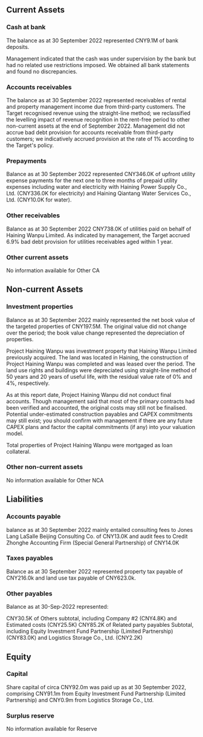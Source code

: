 ## Current Assets

### Cash at bank
The balance as at 30 September 2022 represented CNY9.1M of bank deposits.

Management indicated that the cash was under supervision by the bank but had no related use restrictions imposed.
We obtained all bank statements and found no discrepancies.

### Accounts receivables
The balance as at 30 September 2022 represented receivables of rental and property management income due from third-party customers. The Target recognised revenue using the straight-line method; we reclassified the levelling impact of revenue recognition in the rent-free period to other non-current assets at the end of September 2022. Management did not accrue bad debt provision for accounts receivable from third-party customers; we indicatively accrued provision at the rate of 1% according to the Target's policy.

### Prepayments
Balance as at 30 September 2022 represented CNY346.0K of upfront utility expense payments for the next one to three months of prepaid utility expenses including water and electricity with Haining Power Supply Co., Ltd. (CNY336.0K for electricity) and Haining Qiantang Water Services Co., Ltd. (CNY10.0K for water).

### Other receivables
Balance as at 30 September 2022 CNY738.0K of utilities paid on behalf of Haining Wanpu Limited. As indicated by management, the Target accrued 6.9% bad debt provision for utilities receivables aged within 1 year.

### Other current assets
No information available for Other CA

## Non-current Assets

### Investment properties
Balance as at 30 September 2022 mainly represented the net book value of the targeted properties of CNY197.5M. The original value did not change over the period; the book value change represented the depreciation of properties.

Project Haining Wanpu was investment property that Haining Wanpu Limited previously acquired. The land was located in Haining, the construction of Project Haining Wanpu was completed and was leased over the period. The land use rights and buildings were depreciated using straight-line method of 50 years and 20 years of useful life, with the residual value rate of 0% and 4%, respectively.

As at this report date, Project Haining Wanpu did not conduct final accounts. Though management said that most of the primary contracts had been verified and accounted, the original costs may still not be finalised. Potential under-estimated construction payables and CAPEX commitments may still exist; you should confirm with management if there are any future CAPEX plans and factor the capital commitments (if any) into your valuation model.

Total properties of Project Haining Wanpu were mortgaged as loan collateral.

### Other non-current assets
No information available for Other NCA

## Liabilities

### Accounts payable
balance as at 30 September 2022 mainly entailed consulting fees to Jones Lang LaSalle Beijing Consulting Co. of CNY13.0K and audit fees to Credit Zhonghe Accounting Firm (Special General Partnership) of CNY14.0K

### Taxes payables
Balance as at 30 September 2022 represented property tax payable of CNY216.0k and land use tax payable of CNY623.0k.

### Other payables
Balance as at 30-Sep-2022 represented:

CNY30.5K of Others subtotal, including Company #2 (CNY4.8K) and Estimated costs (CNY25.5K)
CNY85.2K of Related party payables Subtotal, including Equity Investment Fund Partnership (Limited Partnership) (CNY83.0K) and Logistics Storage Co., Ltd. (CNY2.2K)

## Equity

### Capital
Share capital of circa CNY92.0m was paid up as at 30 September 2022, comprising CNY91.1m from Equity Investment Fund Partnership (Limited Partnership) and CNY0.9m from Logistics Storage Co., Ltd.

### Surplus reserve
No information available for Reserve
